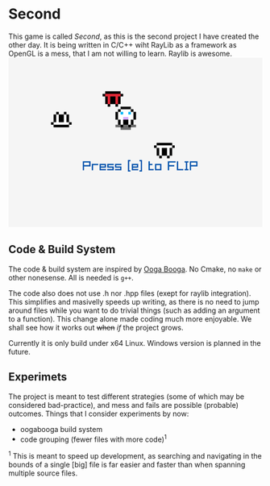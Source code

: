 # Second
This game is called *Second*, as this is the second project I have created the other day.
It is being written in C/C++ wiht RayLib as a framework as OpenGL is a mess, that I am not willing to learn.
Raylib is awesome.
![Second gameplay](doc/so_called_art.gif "Second title")

## Code & Build System
The code & build system are inspired by [Ooga Booga](https://github.com/alpinestudios/oogabooga). 
No Cmake, no `make` or other nonesense. All is needed is `g++`.

The code also does not use .h nor .hpp files (exept for raylib integration). This simplifies and masivelly
speeds up writing, as there is no need to jump around files while you want to do trivial things (such
as adding an argument to a function). This change alone made coding much more enjoyable. We shall see how 
it works out ~~when~~ *if* the project grows.

Currently it is only build under x64 Linux. Windows version is planned in the future.

## Experimets
The project is meant to test different strategies (some of which may be considered bad-practice), and 
mess and fails are possible (probable) outcomes. Things that I consider experiments by now:
- oogabooga build system
- code grouping (fewer files with more code)<sup>1</sup>


<sup>1</sup> This is meant to speed up development, as searching and navigating in the bounds of a single
[big] file is far easier and faster than when spanning multiple source files.


